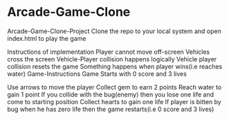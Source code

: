 # Arcade-Game-Clone
Arcade-Game-Clone-Project
Clone the repo to your local system and open index.html to play the game

Instructions of implementation
Player cannot move off-screen
Vehicles cross the screen
Vehicle-Player collision happens logically
Vehicle player collision resets the game
Something happens when player wins(i.e reaches water)
Game-Instructions
Game Starts with 0 score and 3 lives

Use arrows to move the player
Collect gem to earn 2 points
Reach water to gain 1 point
If you collide with the bug(enemy) then you lose one life and come to starting position
Collect hearts to gain one life
If player is bitten by bug when he has zero life then the game restarts(i.e 0 score and 3 lives)
